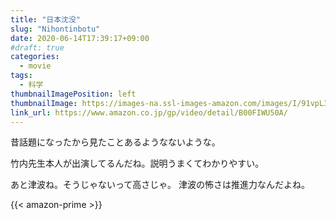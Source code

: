 ```yaml
---
title: "日本沈没"
slug: "Nihontinbotu"
date: 2020-06-14T17:39:17+09:00
#draft: true
categories:
  - movie
tags:
  - 科学
thumbnailImagePosition: left
thumbnailImage: https://images-na.ssl-images-amazon.com/images/I/91vpL3o1pxL._SX600_.jpg
link_url: https://www.amazon.co.jp/gp/video/detail/B00FIWU50A/
---
```

昔話題になったから見たことあるようなないような。
<!--more-->
竹内先生本人が出演してるんだね。説明うまくてわかりやすい。

あと津波ね。そうじゃないって高さじゃ。
津波の怖さは推進力なんだよね。

{{< amazon-prime >}}
